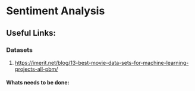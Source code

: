 # Sentiment Analysis

## Useful Links:
### Datasets
1.  https://imerit.net/blog/13-best-movie-data-sets-for-machine-learning-projects-all-pbm/


#### Whats needs to be done: